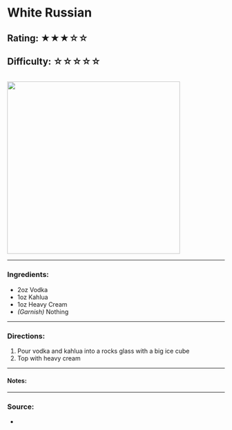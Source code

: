 # White Russian

## Rating: ★★★☆☆
## Difficulty: ☆☆☆☆☆

<br>

<img src="../Images/" alt="" height="400">

<br>

---

### Ingredients:

* 2oz Vodka
* 1oz Kahlua
* 1oz Heavy Cream
* *(Garnish)* Nothing

---

### Directions:
1. Pour vodka and kahlua into a rocks glass with a big ice cube
2. Top with heavy cream
---

#### Notes:
> 

---

### Source:
* []()
